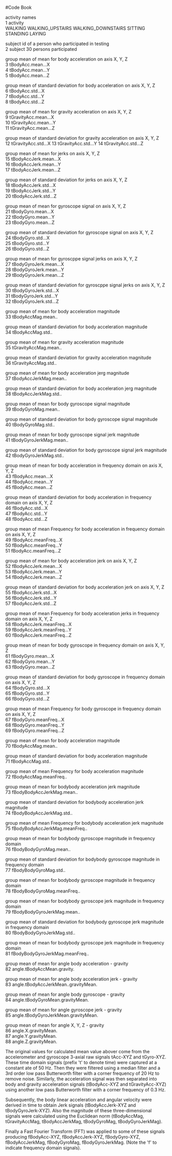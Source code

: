 #Code Book


activity names          	
1	activity	
                WALKING
                WALKING_UPSTAIRS
                WALKING_DOWNSTAIRS
                SITTING
                STANDING
                LAYING


subject id of a person who participated in testing  		
2	subject	
                30 persons participated

group mean of mean for body acceleration on axis X, Y, Z		
3	tBodyAcc.mean...X	
4	tBodyAcc.mean...Y	
5	tBodyAcc.mean...Z	

group mean of standard deviation for body acceleration on axis X, Y, Z		
6	tBodyAcc.std...X	
7	tBodyAcc.std...Y	
8	tBodyAcc.std...Z	

group mean of mean for gravity acceleration on axis X, Y, Z		
9	tGravityAcc.mean...X	
10	tGravityAcc.mean...Y	
11	tGravityAcc.mean...Z	

group mean of standard deviation for gravity acceleration on axis X, Y, Z		
12	tGravityAcc.std...X	
13	tGravityAcc.std...Y	
14	tGravityAcc.std...Z	

group mean of mean for jerks on axis X, Y, Z		
15	tBodyAccJerk.mean...X	
16	tBodyAccJerk.mean...Y	
17	tBodyAccJerk.mean...Z	

group mean of standard deviation for jerks on axis X, Y, Z		
18	tBodyAccJerk.std...X	
19	tBodyAccJerk.std...Y	
20	tBodyAccJerk.std...Z	

group mean of mean for gyroscope signal on axis X, Y, Z		
21	tBodyGyro.mean...X	
22	tBodyGyro.mean...Y	
23	tBodyGyro.mean...Z	

group mean of standard deviation for gyroscope signal on axis X, Y, Z		
24	tBodyGyro.std...X	
25	tBodyGyro.std...Y	
26	tBodyGyro.std...Z	

group mean of mean for gyroscppe signal jerks on axis X, Y, Z		
27	tBodyGyroJerk.mean...X	
28	tBodyGyroJerk.mean...Y	
29	tBodyGyroJerk.mean...Z	

group mean of standard deviation for gyroscppe signal jerks on axis X, Y, Z		
30	tBodyGyroJerk.std...X	
31	tBodyGyroJerk.std...Y	
32	tBodyGyroJerk.std...Z	

group mean of mean for body acceleration magnitude 		
33	tBodyAccMag.mean..	

group mean of standard deviation for body acceleration magnitude 		
34	tBodyAccMag.std..	

group mean of mean for gravity acceleration magnitude 		
35	tGravityAccMag.mean..	

group mean of standard deviation for gravity acceleration magnitude 		
36	tGravityAccMag.std..	

group mean of mean for body acceleration jerg magnitude 		
37	tBodyAccJerkMag.mean..	

group mean of standard deviation for body acceleration jerg magnitude 		
38	tBodyAccJerkMag.std..	

group mean of mean for body gyroscope signal magnitude 		
39	tBodyGyroMag.mean..	

group mean of standard deviation for body gyroscope signal magnitude 		
40	tBodyGyroMag.std..	

group mean of mean for body gyroscope signal jerk magnitude 		
41	tBodyGyroJerkMag.mean..	

group mean of standard deviation for body gyroscope signal jerk magnitude 		
42	tBodyGyroJerkMag.std..	

group mean of mean for body acceleration in frequency domain on axis X, Y, Z		
43	fBodyAcc.mean...X	
44	fBodyAcc.mean...Y	
45	fBodyAcc.mean...Z	

group mean of standard deviation for body acceleration in frequency domain on axis X, Y, Z		
46	fBodyAcc.std...X	
47	fBodyAcc.std...Y	
48	fBodyAcc.std...Z	

group mean of mean Frequency for body acceleration in frequency domain on axis X, Y, Z		
49	fBodyAcc.meanFreq...X	
50	fBodyAcc.meanFreq...Y	
51	fBodyAcc.meanFreq...Z	

group mean of mean for body acceleration jerk on axis X, Y, Z		
52	fBodyAccJerk.mean...X	
53	fBodyAccJerk.mean...Y	
54	fBodyAccJerk.mean...Z	

group mean of standard deviation for body acceleration jerk on axis X, Y, Z		
55	fBodyAccJerk.std...X	
56	fBodyAccJerk.std...Y	
57	fBodyAccJerk.std...Z	

group mean of mean Frequency for body acceleration jerks in frequency domain on axis X, Y, Z		
58	fBodyAccJerk.meanFreq...X	
59	fBodyAccJerk.meanFreq...Y	
60	fBodyAccJerk.meanFreq...Z	

group mean of mean for body gyroscope in frequency domain on axis X, Y, Z		
61	fBodyGyro.mean...X	
62	fBodyGyro.mean...Y	
63	fBodyGyro.mean...Z	

group mean of standard deviation for body gyroscope in frequency domain on axis X, Y, Z		
64	fBodyGyro.std...X	
65	fBodyGyro.std...Y	
66	fBodyGyro.std...Z	

group mean of mean Frequency for body gyroscope in frequency domain on axis X, Y, Z		
67	fBodyGyro.meanFreq...X	
68	fBodyGyro.meanFreq...Y	
69	fBodyGyro.meanFreq...Z	

group mean of mean for body acceleration magnitude 		
70	fBodyAccMag.mean..	

group mean of standard deviation for body acceleration magnitude 		
71	fBodyAccMag.std..	

group mean of mean Frequency for body acceleration magnitude 		
72	fBodyAccMag.meanFreq..	

group mean of mean for bodybody acceleration jerk magnitude 		
73	fBodyBodyAccJerkMag.mean..	

group mean of standard deviation for bodybody acceleration jerk magnitude 		
74	fBodyBodyAccJerkMag.std..	

group mean of mean Frequency for bodybody acceleration jerk magnitude 		
75	fBodyBodyAccJerkMag.meanFreq..	

group mean of mean for bodybody gyroscope magnitude in frequency domain 		
76	fBodyBodyGyroMag.mean..	

group mean of standard deviation for bodybody gyroscope magnitude in frequency domain 		
77	fBodyBodyGyroMag.std..	

group mean of mean for bodybody gyroscope magnitude in frequency domain 		
78	fBodyBodyGyroMag.meanFreq..	

group mean of mean for bodybody gyroscope jerk magnitude in frequency domain 		
79	fBodyBodyGyroJerkMag.mean..	

group mean of standard deviation for bodybody gyroscope jerk magnitude in frequency domain 		
80	fBodyBodyGyroJerkMag.std..	

group mean of mean for bodybody gyroscope jerk magnitude in frequency domain 		
81	fBodyBodyGyroJerkMag.meanFreq..	

group mean of mean for angle body acceleration - gravity 		
82	angle.tBodyAccMean.gravity.	

group mean of mean for angle body acceleration jerk - gravity 		
83	angle.tBodyAccJerkMean..gravityMean.	

group mean of mean for angle body gyroscope - gravity 		
84	angle.tBodyGyroMean.gravityMean.	

group mean of mean for angle gyroscope jerk - gravity 		
85	angle.tBodyGyroJerkMean.gravityMean.	

group mean of mean for angle X, Y, Z - gravity 		
86	angle.X.gravityMean.	
87	angle.Y.gravityMean.	
88	angle.Z.gravityMean.	



The original values for calculated mean value abover come from 
the accelerometer and gyroscope 3-axial raw signals tAcc-XYZ and tGyro-XYZ. 
These time domain signals (prefix 't' to denote time) were captured at a constant
ate of 50 Hz. Then they were filtered using a median filter and a 3rd order low 
pass Butterworth filter with a corner frequency of 20 Hz to remove noise. 
Similarly, the acceleration signal was then separated into body and gravity 
acceleration signals (tBodyAcc-XYZ and tGravityAcc-XYZ) using another low pass 
Butterworth filter with a corner frequency of 0.3 Hz. 

Subsequently, the body linear acceleration and angular velocity were derived 
in time to obtain Jerk signals (tBodyAccJerk-XYZ and tBodyGyroJerk-XYZ). 
Also the magnitude of these three-dimensional signals were calculated using 
the Euclidean norm (tBodyAccMag, tGravityAccMag, tBodyAccJerkMag, tBodyGyroMag, 
tBodyGyroJerkMag). 

Finally a Fast Fourier Transform (FFT) was applied to some of these signals 
producing fBodyAcc-XYZ, fBodyAccJerk-XYZ, fBodyGyro-XYZ, fBodyAccJerkMag, 
fBodyGyroMag, fBodyGyroJerkMag. (Note the 'f' to indicate frequency domain signals). 












